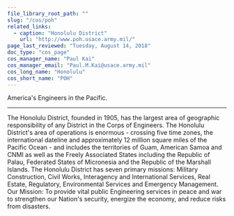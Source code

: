 ```yaml
---
file_library_root_path: ""
slug: "/cos/poh"
related_links:
  - caption: "Honolulu District"
    url: "http://www.poh.usace.army.mil/"
page_last_reviewed: "Tuesday, August 14, 2018"
doc_type: "cos_page"
cos_manager_name: "Paul Kai"
cos_manager_email: "Paul.M.Kai@usace.army.mil"
cos_long_name: "Honolulu"
cos_short_name: "POH"
---
```


America's Engineers in the Pacific.

---

The Honolulu District, founded in 1905, has the largest area of geographic responsibility of any District in the Corps of Engineers. The Honolulu District's area of operations is enormous - crossing five time zones, the international dateline and approximately 12 million square miles of the Pacific Ocean - and includes the territories of Guam, American Samoa and CNMI as well as the Freely Associated States including the Republic of Palau, Federated States of Micronesia and the Republic of the Marshall Islands. The Honolulu District has seven primary missions: Military Construction, Civil Works, Interagency and International Services, Real Estate, Regulatory, Environmental Services and Emergency Management. Our Mission: To provide vital public Engineering services in peace and war to strengthen our Nation's security, energize the economy, and reduce risks from disasters.
